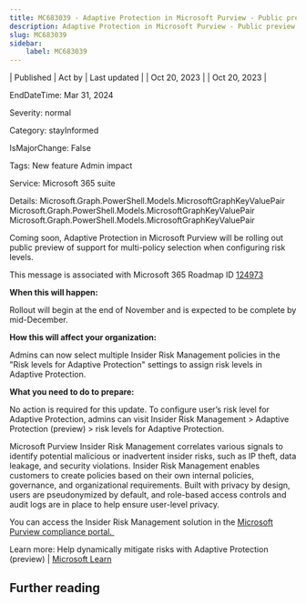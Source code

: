 ```yaml
---
title: MC683039 - Adaptive Protection in Microsoft Purview - Public preview of multi-policy selection
description: Adaptive Protection in Microsoft Purview - Public preview of multi-policy selection
slug: MC683039
sidebar:
    label: MC683039
---
```



| Published | Act by | Last updated |
| Oct 20, 2023 |  | Oct 20, 2023 |

EndDateTime: Mar 31, 2024

Severity: normal

Category: stayInformed

IsMajorChange: False

Tags: New feature Admin impact

Service: Microsoft 365 suite

Details: Microsoft.Graph.PowerShell.Models.MicrosoftGraphKeyValuePair Microsoft.Graph.PowerShell.Models.MicrosoftGraphKeyValuePair Microsoft.Graph.PowerShell.Models.MicrosoftGraphKeyValuePair

<p>Coming soon, Adaptive Protection in Microsoft Purview will be rolling out public preview of support for multi-policy selection when configuring risk levels.</p>
<p>This message is associated with Microsoft 365 Roadmap ID <a href="https://www.microsoft.com/microsoft-365/roadmap?filters=&amp;searchterms=124973" target="_blank">124973</a></p>
<p><b>When this will happen:</b></p>

<p>Rollout will begin at the end of November and is expected to be complete by mid-December.&nbsp;</p>

<p><b>How this will affect your organization:</b></p>

<p>Admins can now select multiple Insider Risk Management policies in the "Risk levels for Adaptive Protection" settings to assign risk levels in Adaptive Protection.&nbsp;</p>
<p><b>What you need to do to prepare:</b></p>
<p>No action is required for this update. To configure user’s risk level for Adaptive Protection, admins can visit Insider Risk Management &gt; Adaptive Protection (preview) &gt; risk levels for Adaptive Protection.</p><p>Microsoft Purview Insider Risk Management correlates various signals to identify potential malicious or inadvertent insider risks, such as IP theft, data leakage, and security violations. Insider Risk Management enables customers to create policies based on their own internal policies, governance, and organizational requirements. Built with privacy by design, users are pseudonymized by default, and role-based access controls and audit logs are in place to help ensure user-level privacy.</p><p>You can access the Insider Risk Management solution in the <a href="https://purview.microsoft.com/compliance" target="_blank">Microsoft Purview compliance portal.&nbsp;</a></p><p>Learn more: Help dynamically mitigate risks with Adaptive Protection (preview) | <a href="https://learn.microsoft.com/purview/insider-risk-management-adaptive-protection#risk-levels" target="_blank">Microsoft Learn</a></p>

## Further reading
